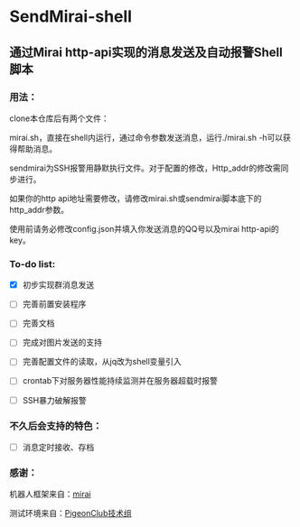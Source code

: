 # SendMirai-shell
## 通过Mirai http-api实现的消息发送及自动报警Shell脚本

### 用法：
clone本仓库后有两个文件：

mirai.sh，直接在shell内运行，通过命令参数发送消息，运行./mirai.sh -h可以获得帮助消息。

sendmirai为SSH报警用静默执行文件。对于配置的修改，Http_addr的修改需同步进行。

如果你的http api地址需要修改，请修改mirai.sh或sendmirai脚本底下的http_addr参数。

使用前请务必修改config.json并填入你发送消息的QQ号以及mirai http-api的key。

### To-do list:

- [x] 初步实现群消息发送

- [ ] 完善前置安装程序

- [ ] 完善文档

- [ ] 完成对图片发送的支持

- [ ] 完善配置文件的读取，从jq改为shell变量引入

- [ ] crontab下对服务器性能持续监测并在服务器超载时报警

- [ ] SSH暴力破解报警

### 不久后会支持的特色：

- [ ] 消息定时接收、存档

### 感谢：

机器人框架来自：[mirai](https://github.com/mamoe/mirai-console)

测试环境来自：[PigeonClub技术组](https://club.cnklp.cn)
